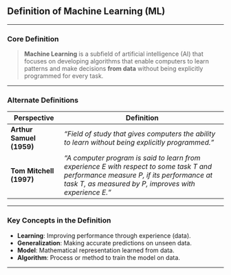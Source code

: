 ## **Definition of Machine Learning (ML)**

---

### **Core Definition**

> **Machine Learning** is a subfield of artificial intelligence (AI) that focuses on developing algorithms that enable computers to learn patterns and make decisions **from data** without being explicitly programmed for every task.

---

### **Alternate Definitions**

| Perspective              | Definition                                                                                                                                                                                   |
| ------------------------ | -------------------------------------------------------------------------------------------------------------------------------------------------------------------------------------------- |
| **Arthur Samuel (1959)** | *“Field of study that gives computers the ability to learn without being explicitly programmed.”*                                                                                            |
| **Tom Mitchell (1997)**  | *“A computer program is said to learn from experience E with respect to some task T and performance measure P, if its performance at task T, as measured by P, improves with experience E.”* |

---

### **Key Concepts in the Definition**

* **Learning**: Improving performance through experience (data).
* **Generalization**: Making accurate predictions on unseen data.
* **Model**: Mathematical representation learned from data.
* **Algorithm**: Process or method to train the model on data.

---
